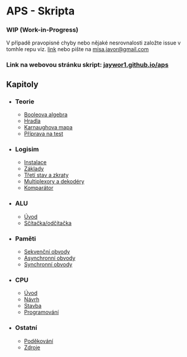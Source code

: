 # APS - Skripta

### WIP (Work-in-Progress)

V případě pravopisné chyby nebo nějaké nesrovnalosti založte issue v tomhle repu viz. [link](https://github.com/jaywor1/aps/issues/new?assignees=jaywor1&labels=bug&projects=&template=chyba.md&title=%5BBUG%5D+) nebo pište na misa.javor@gmail.com

### Link na webovou stránku skript: [jaywor1.github.io/aps](http://jaywor1.github.io/aps)

## Kapitoly

- ### Teorie
	- [Booleova algebra](/kapitoly/booleova-algebra.md)
	- [Hradla](/kapitoly/hradla.md)
	- [Karnaughova mapa](/kapitoly/karnaughova-mapa.md)
    - [Příprava na test](/kapitoly/teorie-priprava-test.md)

- ### Logisim
	- [Instalace](/kapitoly/logisim-instalace.md)
    - [Základy](/kapitoly/logisim-zaklady.md)
	- [Třetí stav a zkraty](/kapitoly/stavy.md)
	- [Multiplexory a dekodéry](/kapitoly/multiplexory-dekodery.md)
	- [Komparátor](/kapitoly/komparator.md)

- ### ALU
	- [Úvod](/kapitoly/alu-uvod.md)
	- [Sčítačka/odčítačka](/kapitoly/alu-scitacka.md)

- ### Paměti
	- [Sekvenční obvody](/kapitoly/sekvencni-obvody.md)
	- [Asynchronní obvody](/kapitoly/asynchronni-obvody.md)
    - [Synchronní obvody](/kapitoly/synchronni-obvody.md)

- ### CPU
	- [Úvod](/kapitoly/cpu-uvod.md)
	- [Návrh](/kapitoly/cpu-design.md)
	- [Stavba](/kapitoly/cpu-build.md)
	- [Programování](/kapitoly/cpu-programming.md)

- ### Ostatní
    - [Poděkování](/kapitoly/contributors.md)
    - [Zdroje](/kapitoly/zdroje.md)
